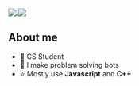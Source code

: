 <!--
**karyeet/karyeet** is a ✨ _special_ ✨ repository because its `README.md` (this file) appears on your GitHub profile.
-->

<!--![karyeet's GitHub stats](https://github-readme-stats.vercel.app/api?username=karyeet&show_icons=true&theme=codeSTACKr)
![Top Langs](https://github-readme-stats.vercel.app/api/top-langs/?username=karyeet&show_icons=true&theme=codeSTACKr&hide=html)
-->

<a href="https://github.com/karyeet/">
  <img align="center" src="https://github-readme-stats-6dhn9o90p-kareemrs.vercel.app/api?username=karyeet&show_icons=true&theme=codeSTACKr" />
</a>
<a href="https://github.com/karyeet/">
  <img align="center" src="https://github-readme-stats-6dhn9o90p-kareemrs.vercel.app/api/top-langs/?username=karyeet&show_icons=true&theme=codeSTACKr&hide=html" />
</a>

<h2>About me</h2>

- 🔭 CS Student
- 🤖 I make problem solving bots
- ⭐ Mostly use **Javascript** and **C++**
